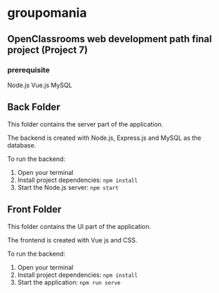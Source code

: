 # groupomania
OpenClassrooms web development path final project (Project 7)
---
### prerequisite
Node.js
Vue.js
MySQL

**Back Folder**
--- 
This folder contains the server part of the application.

The backend is created with Node.js, Express.js and MySQL as the database.

To run the backend:
1. Open your terminal
2. Install project dependencies: `npm install`
3. Start the Node.js server: `npm start`

**Front Folder**
---
This folder contains the UI part of the application.

The frontend is created with Vue js and CSS.

To run the backend:
1. Open your terminal
2. Install project dependencies: `npm install`
3. Start the application: `npm run serve`

